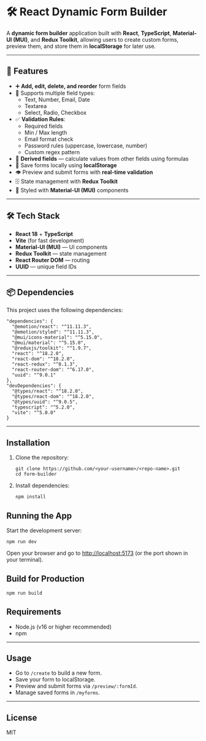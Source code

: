 # 🛠️ React Dynamic Form Builder

A **dynamic form builder** application built with **React**, **TypeScript**, **Material-UI (MUI)**, and **Redux Toolkit**, allowing users to create custom forms, preview them, and store them in **localStorage** for later use.

---

## 📌 Features

- ➕ **Add, edit, delete, and reorder** form fields
- 📝 Supports multiple field types:
  - Text, Number, Email, Date
  - Textarea
  - Select, Radio, Checkbox
- ✅ **Validation Rules**:
  - Required fields
  - Min / Max length
  - Email format check
  - Password rules (uppercase, lowercase, number)
  - Custom regex pattern
- 🔄 **Derived fields** — calculate values from other fields using formulas
- 💾 Save forms locally using **localStorage**
- 👁️ Preview and submit forms with **real-time validation**
- 🗄️ State management with **Redux Toolkit**
- 🎨 Styled with **Material-UI (MUI)** components

---

## 🛠️ Tech Stack

- **React 18** + **TypeScript**
- **Vite** (for fast development)
- **Material-UI (MUI)** — UI components
- **Redux Toolkit** — state management
- **React Router DOM** — routing
- **UUID** — unique field IDs

---

## 📦 Dependencies

This project uses the following dependencies:

```jsonc
"dependencies": {
  "@emotion/react": "^11.11.3",
  "@emotion/styled": "^11.11.3",
  "@mui/icons-material": "^5.15.0",
  "@mui/material": "^5.15.0",
  "@reduxjs/toolkit": "^1.9.7",
  "react": "^18.2.0",
  "react-dom": "^18.2.0",
  "react-redux": "^8.1.3",
  "react-router-dom": "^6.17.0",
  "uuid": "^9.0.1"
},
"devDependencies": {
  "@types/react": "^18.2.0",
  "@types/react-dom": "^18.2.0",
  "@types/uuid": "^9.0.5",
  "typescript": "^5.2.0",
  "vite": "^5.0.0"
}
```

---

## Installation

1. Clone the repository:

   ```
   git clone https://github.com/<your-username>/<repo-name>.git
   cd form-builder
   ```

2. Install dependencies:
   ```
   npm install
   ```

## Running the App

Start the development server:

```
npm run dev
```

Open your browser and go to [http://localhost:5173](http://localhost:5173) (or the port shown in your terminal).

## Build for Production

```
npm run build
```

## Requirements

- Node.js (v16 or higher recommended)
- npm

---

## Usage

- Go to `/create` to build a new form.
- Save your form to localStorage.
- Preview and submit forms via `/preview/:formId`.
- Manage saved forms in `/myforms`.

---

## License

MIT

